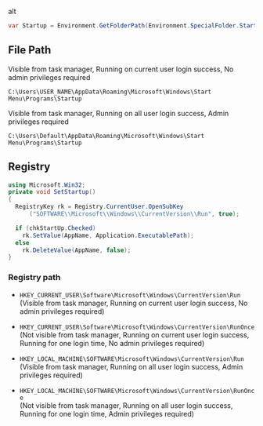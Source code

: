 alt

```cs
var Startup = Environment.GetFolderPath(Environment.SpecialFolder.Startup);
```

## File Path

Visible from task manager, Running on current user login success, No admin privileges required
```
C:\Users\USER_NAME\AppData\Roaming\Microsoft\Windows\Start Menu\Programs\Startup
```

Visible from task manager, Running on all user login success, Admin privileges required
```
C:\Users\Default\AppData\Roaming\Microsoft\Windows\Start Menu\Programs\Startup
```

## Registry

```cs
using Microsoft.Win32;
private void SetStartup()
{
  RegistryKey rk = Registry.CurrentUser.OpenSubKey
      ("SOFTWARE\\Microsoft\\Windows\\CurrentVersion\\Run", true);

  if (chkStartUp.Checked)
    rk.SetValue(AppName, Application.ExecutablePath);
  else
    rk.DeleteValue(AppName, false);
}
```

### Registry path
* ``HKEY_CURRENT_USER\Software\Microsoft\Windows\CurrentVersion\Run``<br />
(Visible from task manager, Running on current user login success, No admin privileges required)

* ``HKEY_CURRENT_USER\Software\Microsoft\Windows\CurrentVersion\RunOnce``<br />
(Not visible from task manager, Running on current user login success, Running for one login time, No admin privileges required)

* ``HKEY_LOCAL_MACHINE\SOFTWARE\Microsoft\Windows\CurrentVersion\Run``<br />
(Visible from task manager, Running on all user login success, Admin privileges required)

* ``HKEY_LOCAL_MACHINE\SOFTWARE\Microsoft\Windows\CurrentVersion\RunOnce``<br />
(Not visible from task manager, Running on all user login success, Running for one login time, Admin privileges required)

